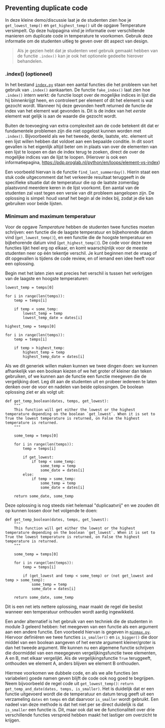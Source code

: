 ## Preventing duplicate code

In deze kleine demo/discussie laat je de studenten zien hoe je `get_lowest_temp()` en `get_highest_temp()` uit de opgave Temperature versimpelt. Op deze hulppagina vind je informatie over verschillende manieren om duplicate code in temperature te voorkomen. Gebruik deze informatie om de studenten uitleg te geven over dit aspect van design.

> Als je gezien hebt dat je studenten veel gebruik gemaakt hebben van de functie `.index()` kan je ook het optionele gedeelte hierover behandelen.

### .index() (optioneel)

In het bestand [`index.py`](index.py) staan een aantal functies die het probleem van het gebruik van `.index()` aankaarten. De functie `fake_index()` laat zien hoe `.index()` intern werkt: de functie loopt over de mogelijke indices in lijst die hij binnenkrijgt heen, en controleert per element of dit het element is wat gezocht wordt. Wanneer hij deze gevonden heeft returned de functie de index van het element wat gevonden is. Dit is de index van het _eerste_ element wat gelijk is aan de waarde die gezocht wordt.

Buiten de toevoeging van extra complexiteit aan de code betekent dit dat er fundamentele problemen zijn die niet opgelost kunnen worden met `.index()`. Bijvoorbeeld als we het tweede, derde, laatste, etc. element uit een lijst willen hebben dat voldoet aan een bepaalde conditie. In dit soort gevallen is het eigenlijk altijd beter om in plaats van over de elementen van een lijst te loopen en dan de index terug te zoeken, direct de over de mogelijke indices van de lijst te loopen. (Hierover is ook een informatiepagina, <https://pdp.proglab.nl/python/en/loops/element-vs-index>)

Een voorbeeld hiervan is de functie `find_last_summerday()`. Hierin staat een stuk code uitgecomment dat het verkeerde resultaat teruggeeft in de specifieke situatie dat de temperatuur die op de laatste zomerdag plaatsvond meerdere keren in de lijst voorkomt. Een aantal van de studenten zal vast tegen een versie van dit probleem aangelopen zijn. De oplossing is simpel: houd vanaf het begin al de index bij, zodat je die kan gebruiken voor beide lijsten.

### Minimum and maximum temperatuur

Voor de opgave _Temperature_ hebben de studenten twee functies moeten schrijven: een functie die de laagste temperatuur en bijbehorende datum vind (`get_lowest_temp()`), en een functie die de hoogste temperatuur en bijbehorende datum vind (`get_highest_temp()`). De code voor deze twee functies lijkt heel erg op elkaar, en komt waarschijnlijk voor de meeste studenten neer op één tekentje verschil. Je kunt beginnen met de vraag of dit opgevallen is tijdens de code review, en of iemand een idee heeft voor een oplossing.

Begin met het laten zien wat precies het verschil is tussen het verkrijgen van de laagste en hoogste temperaturen:

    lowest_temp = temps[0]

    for i in range(len(temps)):
        temp = temps[i]

        if temp < some_temp:
            lowest_temp = temp
            lowest_temp_date = dates[i]

    highest_temp = temps[0]

    for i in range(len(temps)):
        temp = temps[i]

        if temp > highest_temp:
            highest_temp = temp
            highest_temp_date = dates[i]

Als we dit generiek willen maken kunnen we twee dingen doen: we kunnen afhankelijk van een boolean kiezen of we het groter of kleiner dan teken gebruiken, of we kunnen aan de functie een functie meegeven die de vergelijking doet. Leg dit aan de studenten uit en probeer iedereen te laten denken over de voor en nadelen van beide oplossingen. De boolean oplossing ziet er als volgt uit:

    def get_temp_boolean(dates, temps, get_lowest):
        """
        This function will get either the lowest or the highest temperature depending on the boolean `get_lowest`. When it is set to True the lowest temperature is returned, on False the highest temperature is returned.
        """

        some_temp = temps[0]

        for i in range(len(temps)):
            temp = temps[i]

            if get_lowest:
                if temp < some_temp:
                    some_temp = temp
                    some_date = dates[i]
            else:
                if temp > some_temp:
                    some_temp = temp
                    some_date = dates[i]

        return some_date, some_temp


Deze oplossing is nog steeds niet helemaal "duplicaatvrij" en we zouden dit op kunnen lossen door het volgende te doen:

    def get_temp_boolean(dates, temps, get_lowest):
        """
        This function will get either the lowest or the highest temperature depending on the boolean `get_lowest`. When it is set to True the lowest temperature is returned, on False the highest temperature is returned.
        """

        some_temp = temps[0]

        for i in range(len(temps)):
            temp = temps[i]

            if (get_lowest and temp < some_temp) or (not get_lowest and temp > some_temp):
                some_temp = temp
                some_date = dates[i]

        return some_date, some_temp

Dit is een net iets nettere oplossing, maar maakt de regel die beslist wanneer een temperatuur onthouden wordt aardig ingewikkeld.

Een ander alternatief is het gebruik van een techniek die de studenten in module 3 geleerd hebben: het meegeven van een functie als een argument aan een andere functie. Een voorbeeld hiervan is gegeven in [`minmax.py`](minmax.py). Hiervoor definiëren we twee functies `is_smaller()` en `is_bigger()` die door middel van een boolean aangeven of het eerste argument kleiner/groter is dan het tweede argument. We kunnen nu een algemene functie schrijven die doormiddel van een meegegeven vergelijkingsfunctie twee elementen, A en B, met elkaar vergelijkt. Als de vergelijkingsfunctie `True` teruggeeft, onthouden we element A, anders blijven we element B onthouden.

Hiermee voorkomen we dubbele code, en als we alle functies (en variabelen) goede namen geven blijft de code ook nog goed te begrijpen. Neem bijvoorbeeld de regel code uit `get_lowest_temp()`: `return get_temp_and_date(dates, temps, is_smaller)`. Het is duidelijk dat er een functie uitgevoerd wordt die de temperatuur en datum terug geeft uit een verzameling `dates` en `temps` en dat daarvoor `is_smaller` wordt gebruikt. Een nadeel van deze methode is dat het niet per se direct duidelijk is dat `is_smaller` een functie is. Dit, maar ook dat we de functionaliteit over drie verschillende functies verspreid hebben maakt het lastiger om overzicht te krijgen.

